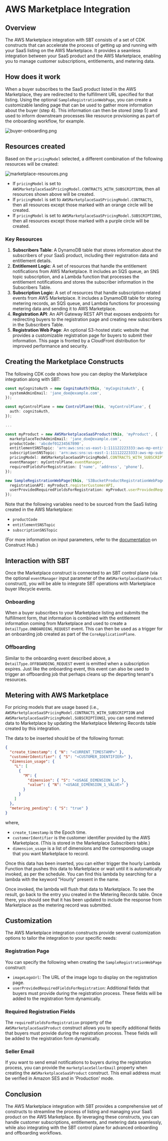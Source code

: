 # AWS Marketplace Integration

## Overview

The AWS Marketplace integration with SBT consists of a set of CDK constructs that can accelerate the process of getting up and running with your SaaS listing on the AWS Marketplace. It provides a seamless integration between your SaaS product and the AWS Marketplace, enabling you to manage customer subscriptions, entitlements, and metering data.

## How does it work

When a buyer subscribes to the SaaS product listed in the AWS Marketplace, they are redirected to the fulfillment URL specified for that listing. Using the optional `SampleRegistrationWebPage`, you can create a customizable landing page that can be used to gather more information about the buyer (step 4). This information can then be stored (step 5) and used to inform downstream processes like resource provisioning as part of the onboarding workflow, for example.

![buyer-onboarding.png](../../images/buyer-onboarding.png)

## Resources created

Based on the `pricingModel` selected, a different combination of the following resources will be created:

![marketplace-resources.png](../../images/marketplace-resources.png)

- If `pricingModel` is set to `AWSMarketplaceSaaSPricingModel.CONTRACTS_WITH_SUBSCRIPTION`, then all resources shown above will be created.
- If `pricingModel` is set to `AWSMarketplaceSaaSPricingModel.CONTRACTS`, then all resources except those marked with an orange circle will be created.
- If `pricingModel` is set to `AWSMarketplaceSaaSPricingModel.SUBSCRIPTIONS`, then all resources except those marked with a purple circle will be created.

### Key Resources

1. **Subscribers Table**: A DynamoDB table that stores information about the subscribers of your SaaS product, including their registration data and entitlement details.
2. **Entitlement Logic**: A set of resources that handle the entitlement notifications from AWS Marketplace. It includes an SQS queue, an SNS topic subscription, and a Lambda function that processes the entitlement notifications and stores the subscriber information in the Subscribers Table.
3. **Subscription Logic**: A set of resources that handle subscription-related events from AWS Marketplace. It includes a DynamoDB table for storing metering records, an SQS queue, and Lambda functions for processing metering data and sending it to AWS Marketplace.
4. **Registration API**: An API Gateway REST API that exposes endpoints for redirecting buyers to the registration page and creating new subscribers in the Subscribers Table.
5. **Registration Web Page**: An optional S3-hosted static website that provides a customizable registration page for buyers to submit their information. This page is fronted by a CloudFront distribution for improved performance and security.

## Creating the Marketplace Constructs

The following CDK code shows how you can deploy the Marketplace integration along with SBT:

```typescript
const myCognitoAuth = new CognitoAuth(this, 'myCognitoAuth', {
  systemAdminEmail: 'jane_doe@example.com',
});

const myControlPlane = new ControlPlane(this, 'myControlPlane', {
  auth: cognitoAuth,
});

...

const myProduct = new AWSMarketplaceSaaSProduct(this, 'myProduct', {
  marketplaceTechAdminEmail: 'jane_doe@example.com',
  productCode: 'abcdef01234567890',
  entitlementSNSTopic: 'arn:aws:sns:us-east-1:111122223333:aws-mp-entitlement-notification-1234567890abcdef0',
  subscriptionSNSTopic: 'arn:aws:sns:us-east-1:111122223333:aws-mp-subscription-notification-021345abcdef6789',
  pricingModel: AWSMarketplaceSaaSPricingModel.CONTRACTS_WITH_SUBSCRIPTION,
  eventManager: myControlPlane.eventManager,
  requiredFieldsForRegistration: ['name', 'address', 'phone'],
});

new SampleRegistrationWebPage(this, 'S3BucketProductRegistrationWebPage', {
  registrationAPI: myProduct.registerCustomerAPI,
  userProvidedRequiredFieldsForRegistration: myProduct.userProvidedRequiredFieldsForRegistration,
});
```

Note that the following variables need to be sourced from the SaaS listing created in the AWS Marketplace:

- `productCode`
- `entitlementSNSTopic`
- `subscriptionSNSTopic`

(For more information on input parameters, refer to the [documentation](https://constructs.dev/packages/@cdklabs/sbt-aws) on Construct Hub.)

## Interaction with SBT

Once the Marketplace construct is connected to an SBT control plane (via the optional `eventManager` input parameter of the `AWSMarketplaceSaaSProduct` construct), you will be able to integrate SBT operations with Marketplace buyer lifecycle events.

### Onboarding

When a buyer subscribes to your Marketplace listing and submits the fulfillment form, that information is combined with the entitlement information coming from Marketplace and used to create a `DetailType.ONBOARDING_REQUEST` event. This can then be used as a trigger for an onboarding job created as part of the `CoreApplicationPlane`.

### Offboarding

Similar to the onboarding event described above, a `DetailType.OFFBOARDING_REQUEST` event is emitted when a subscription expires. Just like the onboarding event, this event can also be used to trigger an offboarding job that perhaps cleans up the departing tenant's resources.

## Metering with AWS Marketplace

For pricing models that are usage based (i.e., `AWSMarketplaceSaaSPricingModel.CONTRACTS_WITH_SUBSCRIPTION` and `AWSMarketplaceSaaSPricingModel.SUBSCRIPTIONS`), you can send metered data to Marketplace by updating the Marketplace Metering Records table created by this integration.

The data to be inserted should be of the following format:

```json
{
  "create_timestamp": { "N": "<CURRENT_TIMESTAMP>" },
  "customerIdentifier": { "S": "<CUSTOMER_IDENTIFIER>" },
  "dimension_usage": {
    "L": [
      {
        "M": {
          "dimension": { "S": "<USAGE_DIMENSION_1>" },
          "value": { "N": "<USAGE_DIMENSION_1_VALUE>" }
        }
      }
    ]
  },
  "metering_pending": { "S": "true" }
}
```

where,

- `create_timestamp` is the Epoch time.
- `customerIdentifier` is the customer identifier provided by the AWS Marketplace. (This is stored in the Marketplace Subscribers table.)
- `dimension_usage` is a list of dimensions and the corresponding usage that you want Marketplace to record.

Once this data has been inserted, you can either trigger the hourly Lambda Function that pushes this data to Marketplace or wait until it is automatically invoked, as per the schedule. You can find this lambda by searching for a lambda with the keyword "Hourly" present in the name.

Once invoked, the lambda will flush that data to Marketplace. To see the result, go back to the entry you created in the Metering Records table. Once there, you should see that it has been updated to include the response from Marketplace as the metering record was submitted.

## Customization

The AWS Marketplace integration constructs provide several customization options to tailor the integration to your specific needs:

### Registration Page

You can specify the following when creating the `SampleRegistrationWebPage` construct:

- `imageLogoUrl`: The URL of the image logo to display on the registration page.
- `userProvidedRequiredFieldsForRegistration`: Additional fields that buyers must provide during the registration process. These fields will be added to the registration form dynamically.

### Required Registration Fields

The `requiredFieldsForRegistration` property of the `AWSMarketplaceSaaSProduct` construct allows you to specify additional fields that buyers must provide during the registration process. These fields will be added to the registration form dynamically.

### Seller Email

If you want to send email notifications to buyers during the registration process, you can provide the `marketplaceSellerEmail` property when creating the `AWSMarketplaceSaaSProduct` construct. This email address must be verified in Amazon SES and in 'Production' mode.

## Conclusion

The AWS Marketplace integration with SBT provides a comprehensive set of constructs to streamline the process of listing and managing your SaaS product on the AWS Marketplace. By leveraging these constructs, you can handle customer subscriptions, entitlements, and metering data seamlessly, while also integrating with the SBT control plane for advanced onboarding and offboarding workflows.
